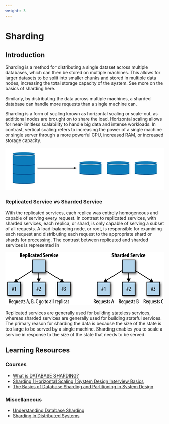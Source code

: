 ```yaml
---
weight: 3
---
```


# Sharding

## Introduction

Sharding is a method for distributing a single dataset across multiple databases, which can then be stored on multiple machines. This allows for larger datasets to be split into smaller chunks and stored in multiple data nodes, increasing the total storage capacity of the system. See more on the basics of sharding here.

Similarly, by distributing the data across multiple machines, a sharded database can handle more requests than a single machine can.

Sharding is a form of scaling known as horizontal scaling or scale-out, as additional nodes are brought on to share the load. Horizontal scaling allows for near-limitless scalability to handle big data and intense workloads. In contrast, vertical scaling refers to increasing the power of a single machine or single server through a more powerful CPU, increased RAM, or increased storage capacity.

![Sharding](sharding.png)

### Replicated Service vs Sharded Service

With the replicated services, each replica was entirely homogeneous and capable of serving every request. In contrast to replicated services, with sharded services, each replica, or shard, is only capable of serving a subset of all requests. A load-balancing node, or root, is responsible for examining each request and distributing each request to the appropriate shard or shards for processing. The contrast between replicated and sharded services is represented in

![Sharding vs Replication](sharding-vs-replication.png)

Replicated services are generally used for building stateless services, whereas sharded services are generally used for building stateful services. The primary reason for sharding the data is because the size of the state is too large to be served by a single machine. Sharding enables you to scale a service in response to the size of the state that needs to be served.

## Learning Resources

### Courses
- [What is DATABASE SHARDING?](https://www.youtube.com/watch?v=5faMjKuB9bc)
- [Sharding | Horizontal Scaling | System Design Interview Basics](https://www.youtube.com/watch?v=0DzRdQ-sOTg)
- [The Basics of Database Sharding and Partitioning in System Design](https://www.youtube.com/watch?v=be6PLMKKSto)

### Miscellaneous
- [Understanding Database Sharding](https://www.digitalocean.com/community/tutorials/understanding-database-sharding)
- [Sharding in Distributed Systems](https://medium.com/whiteblock/sharding-in-distributed-systems-29ba2f7f135b)
